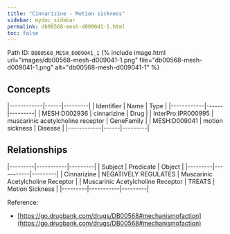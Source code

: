 ```yaml
---
title: "Cinnarizine - Motion sickness"
sidebar: mydoc_sidebar
permalink: db00568-mesh-d009041-1.html
toc: false 
---
```



Path ID: `DB00568_MESH_D009041_1`
{% include image.html url="images/db00568-mesh-d009041-1.png" file="db00568-mesh-d009041-1.png" alt="db00568-mesh-d009041-1" %}

## Concepts

|------------|------|---------|
| Identifier | Name | Type    |
|------------|------|---------|
| MESH:D002936 | cinnarizine | Drug |
| InterPro:IPR000995 | muscarinic acetylcholine receptor | GeneFamily |
| MESH:D009041 | motion sickness | Disease |
|------------|------|---------|

## Relationships

|---------|-----------|---------|
| Subject | Predicate | Object  |
|---------|-----------|---------|
| Cinnarizine | NEGATIVELY REGULATES | Muscarinic Acetylcholine Receptor |
| Muscarinic Acetylcholine Receptor | TREATS | Motion Sickness |
|---------|-----------|---------|

Reference: 
  - [https://go.drugbank.com/drugs/DB00568#mechanismofaction](https://go.drugbank.com/drugs/DB00568#mechanismofaction)
